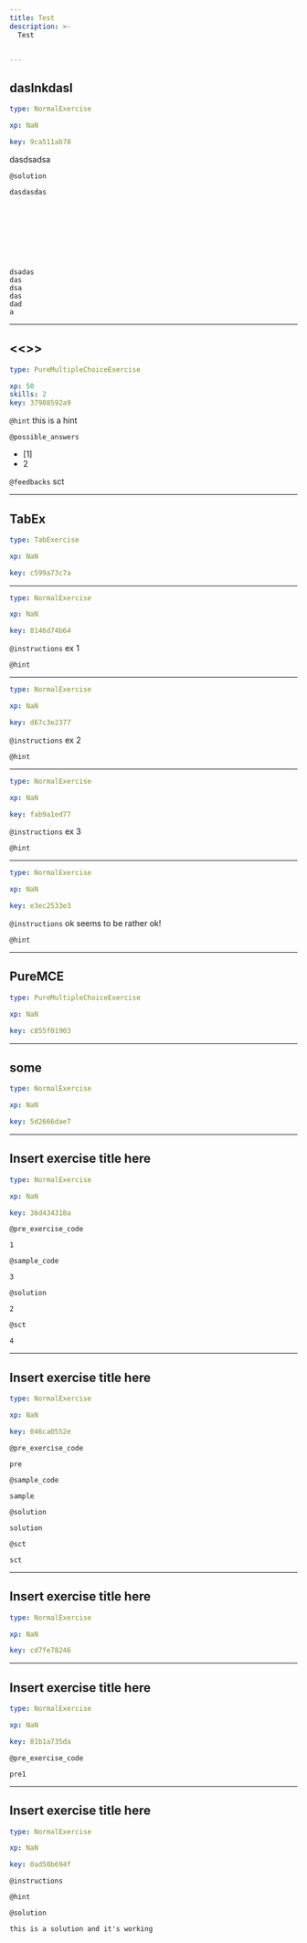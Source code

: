 ```yaml
---
title: Test
description: >-
  Test


---
```

## daslnkdasl

```yaml
type: NormalExercise

xp: NaN

key: 9ca511ab78
```

dasdsadsa





`@solution`
```{undefined}
dasdasdas









dsadas
das
dsa
das
dad
a
```






---
## <<<New Exercise>>>

```yaml
type: PureMultipleChoiceExercise

xp: 50
skills: 2
key: 37988592a9
```




`@hint`
this is a hint





`@possible_answers`
- [1]
- 2

`@feedbacks`
sct




---
## TabEx

```yaml
type: TabExercise

xp: NaN

key: c599a73c7a
```













***



```yaml
type: NormalExercise

xp: NaN

key: 8146d74b64
```



`@instructions`
ex 1

`@hint`












***



```yaml
type: NormalExercise

xp: NaN

key: d67c3e2377
```



`@instructions`
ex 2

`@hint`












***



```yaml
type: NormalExercise

xp: NaN

key: fab9a1ed77
```



`@instructions`
ex 3

`@hint`












***



```yaml
type: NormalExercise

xp: NaN

key: e3ec2533e3
```



`@instructions`
ok seems to be rather ok!

`@hint`












---
## PureMCE

```yaml
type: PureMultipleChoiceExercise

xp: NaN

key: c855f01903
```














---
## some

```yaml
type: NormalExercise

xp: NaN

key: 5d2666dae7
```














---
## Insert exercise title here

```yaml
type: NormalExercise

xp: NaN

key: 36d434318a
```





`@pre_exercise_code`
```{undefined}
1
```
`@sample_code`
```{undefined}
3
```
`@solution`
```{undefined}
2
```
`@sct`
```{undefined}
4
```





---
## Insert exercise title here

```yaml
type: NormalExercise

xp: NaN

key: 046ca0552e
```





`@pre_exercise_code`
```{undefined}
pre
```
`@sample_code`
```{undefined}
sample
```
`@solution`
```{undefined}
solution
```
`@sct`
```{undefined}
sct
```





---
## Insert exercise title here

```yaml
type: NormalExercise

xp: NaN

key: cd7fe78246
```














---
## Insert exercise title here

```yaml
type: NormalExercise

xp: NaN

key: 81b1a735da
```





`@pre_exercise_code`
```{undefined}
pre1
```








---
## Insert exercise title here

```yaml
type: NormalExercise

xp: NaN

key: 0ad50b694f
```



`@instructions`


`@hint`




`@solution`
```{}
this is a solution and it's working
```





